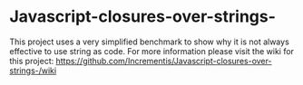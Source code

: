 # Javascript-closures-over-strings-
This project uses a very simplified benchmark to show why it is not always effective to use string as code.  For more information please visit the wiki for this project:
https://github.com/Incrementis/Javascript-closures-over-strings-/wiki

